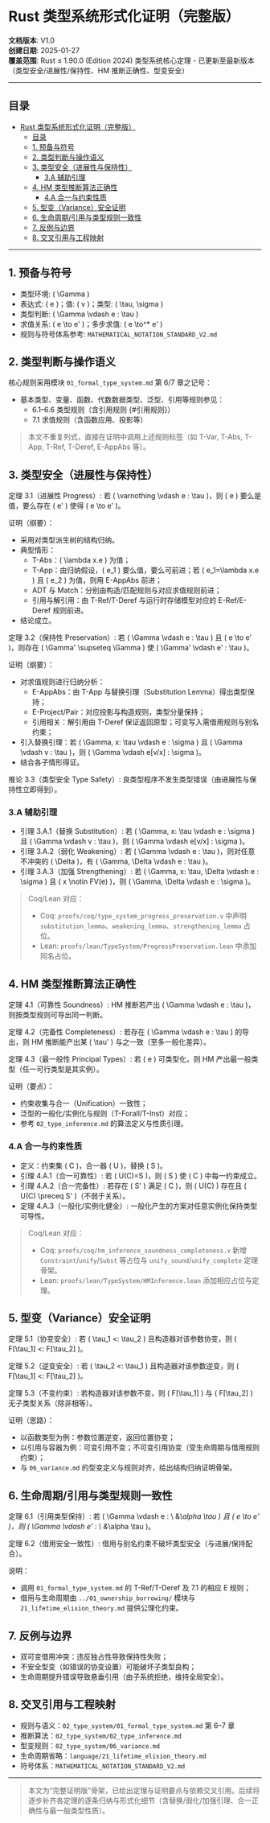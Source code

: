 # Rust 类型系统形式化证明（完整版）

**文档版本**: V1.0  
**创建日期**: 2025-01-27  
**覆盖范围**: Rust ≤ 1.90.0 (Edition 2024) 类型系统核心定理 - 已更新至最新版本（类型安全/进展性/保持性、HM 推断正确性、型变安全）

---

## 目录

- [Rust 类型系统形式化证明（完整版）](#rust-类型系统形式化证明完整版)
  - [目录](#目录)
  - [1. 预备与符号](#1-预备与符号)
  - [2. 类型判断与操作语义](#2-类型判断与操作语义)
  - [3. 类型安全（进展性与保持性）](#3-类型安全进展性与保持性)
    - [3.A 辅助引理](#3a-辅助引理)
  - [4. HM 类型推断算法正确性](#4-hm-类型推断算法正确性)
    - [4.A 合一与约束性质](#4a-合一与约束性质)
  - [5. 型变（Variance）安全证明](#5-型变variance安全证明)
  - [6. 生命周期/引用与类型规则一致性](#6-生命周期引用与类型规则一致性)
  - [7. 反例与边界](#7-反例与边界)
  - [8. 交叉引用与工程映射](#8-交叉引用与工程映射)

---

## 1. 预备与符号

- 类型环境: \( \Gamma \)
- 表达式: \( e \)；值: \( v \)；类型: \( \tau, \sigma \)
- 类型判断: \( \Gamma \vdash e : \tau \)
- 求值关系: \( e \to e' \)；多步求值: \( e \to^* e' \)
- 规则与符号体系参考: `MATHEMATICAL_NOTATION_STANDARD_V2.md`

## 2. 类型判断与操作语义

核心规则采用模块 `01_formal_type_system.md` 第 6/7 章之记号：

- 基本类型、变量、函数、代数数据类型、泛型、引用等规则参见：
  - 6.1–6.6 类型规则（含引用规则 {#引用规则}）
  - 7.1 求值规则（含函数应用、投影等）

> 本文不重复列式，直接在证明中调用上述规则标签（如 T-Var, T-Abs, T-App, T-Ref, T-Deref, E-AppAbs 等）。

## 3. 类型安全（进展性与保持性）

定理 3.1（进展性 Progress）: 若 \( \varnothing \vdash e : \tau \)，则 \( e \) 要么是值，要么存在 \( e' \) 使得 \( e \to e' \)。

证明（纲要）：

- 采用对类型派生树的结构归纳。
- 典型情形：
  - T-Abs：\( \lambda x.e \) 为值；
  - T-App：由归纳假设，\( e_1 \) 要么值，要么可前进；若 \( e_1=\lambda x.e \) 且 \( e_2 \) 为值，则用 E-AppAbs 前进；
  - ADT 与 Match：分别由构造/匹配规则与对应求值规则前进；
  - 引用与解引用：由 T-Ref/T-Deref 与运行时存储模型对应的 E-Ref/E-Deref 规则前进。
- 结论成立。

定理 3.2（保持性 Preservation）: 若 \( \Gamma \vdash e : \tau \) 且 \( e \to e' \)，则存在 \( \Gamma' \supseteq \Gamma \) 使 \( \Gamma' \vdash e' : \tau \)。

证明（纲要）：

- 对求值规则进行归纳分析：
  - E-AppAbs：由 T-App 与替换引理（Substitution Lemma）得出类型保持；
  - E-Project/Pair：对应投影与构造规则，类型分量保持；
  - 引用相关：解引用由 T-Deref 保证返回原型；可变写入需借用规则与别名约束；
- 引入替换引理：若 \( \Gamma, x: \tau \vdash e : \sigma \) 且 \( \Gamma \vdash v : \tau \)，则 \( \Gamma \vdash e[v/x] : \sigma \)。
- 结合各子情形得证。

推论 3.3（类型安全 Type Safety）: 良类型程序不发生类型错误（由进展性与保持性立即得到）。

### 3.A 辅助引理

- 引理 3.A.1（替换 Substitution）: 若 \( \Gamma, x: \tau \vdash e : \sigma \) 且 \( \Gamma \vdash v : \tau \)，则 \( \Gamma \vdash e[v/x] : \sigma \)。
- 引理 3.A.2（弱化 Weakening）: 若 \( \Gamma \vdash e : \tau \)，则对任意不冲突的 \( \Delta \)，有 \( \Gamma, \Delta \vdash e : \tau \)。
- 引理 3.A.3（加强 Strengthening）: 若 \( \Gamma, x: \tau, \Delta \vdash e : \sigma \) 且 \( x \notin FV(e) \)，则 \( \Gamma, \Delta \vdash e : \sigma \)。

> Coq/Lean 对应：
>
> - Coq: `proofs/coq/type_system_progress_preservation.v` 中声明 `substitution_lemma`、`weakening_lemma`、`strengthening_lemma` 占位。
> - Lean: `proofs/lean/TypeSystem/ProgressPreservation.lean` 中添加同名占位。

## 4. HM 类型推断算法正确性

定理 4.1（可靠性 Soundness）: HM 推断若产出 \( \Gamma \vdash e : \tau \)，则按类型规则可导出同一判断。

定理 4.2（完备性 Completeness）: 若存在 \( \Gamma \vdash e : \tau \) 的导出，则 HM 推断能产出某 \( \tau' \) 与之一致（至多一般化差异）。

定理 4.3（最一般性 Principal Types）: 若 \( e \) 可类型化，则 HM 产出最一般类型（任一可行类型是其实例）。

证明（要点）：

- 约束收集与合一（Unification）一致性；
- 泛型的一般化/实例化与规则（T-Forall/T-Inst）对应；
- 参考 `02_type_inference.md` 的算法定义与性质引理。

### 4.A 合一与约束性质

- 定义：约束集 \( C \)，合一器 \( U \)，替换 \( S \)。
- 引理 4.A.1（合一可靠性）: 若 \( U(C)=S \)，则 \( S \) 使 \( C \) 中每一约束成立。
- 引理 4.A.2（合一完备性）: 若存在 \( S' \) 满足 \( C \)，则 \( U(C) \) 存在且 \( U(C) \preceq S' \)（不弱于关系）。
- 定理 4.A.3（一般化/实例化健全）: 一般化产生的方案对任意实例化保持类型可导性。

> Coq/Lean 对应：
>
> - Coq: `proofs/coq/hm_inference_soundness_completeness.v` 新增 `Constraint`/`unify`/`Subst` 等占位与 `unify_sound`/`unify_complete` 定理骨架。
> - Lean: `proofs/lean/TypeSystem/HMInference.lean` 添加相应占位与定理。

## 5. 型变（Variance）安全证明

定理 5.1（协变安全）: 若 \( \tau_1 <: \tau_2 \) 且构造器对该参数协变，则 \( F[\tau_1] <: F[\tau_2] \)。

定理 5.2（逆变安全）: 若 \( \tau_2 <: \tau_1 \) 且构造器对该参数逆变，则 \( F[\tau_1] <: F[\tau_2] \)。

定理 5.3（不变约束）: 若构造器对该参数不变，则 \( F[\tau_1] \) 与 \( F[\tau_2] \) 无子类型关系（除非相等）。

证明（思路）：

- 以函数类型为例：参数位置逆变，返回位置协变；
- 以引用与容器为例：可变引用不变；不可变引用协变（受生命周期与借用规则约束）；
- 与 `06_variance.md` 的型变定义与规则对齐，给出结构归纳证明骨架。

## 6. 生命周期/引用与类型规则一致性

定理 6.1（引用类型保持）: 若 \( \Gamma \vdash e : \\
\&_\alpha \tau \) 且 \( e \to e' \)，则 \( \Gamma \vdash e' : \\
\&_\alpha \tau \)。

定理 6.2（借用安全一致性）: 借用与别名约束不破坏类型安全（与进展/保持配合）。

说明：

- 调用 `01_formal_type_system.md` 的 T-Ref/T-Deref 及 7.1 的相应 E 规则；
- 借用与生命周期由 `../01_ownership_borrowing/` 模块与 `21_lifetime_elision_theory.md` 提供公理化约束。

## 7. 反例与边界

- 双可变借用冲突：违反独占性导致保持性失败；
- 不安全型变（如错误的协变设置）可能破坏子类型良构；
- 生命周期提升错误导致悬垂引用（由子系统拒绝，维持全局安全）。

## 8. 交叉引用与工程映射

- 规则与语义：`02_type_system/01_formal_type_system.md` 第 6–7 章
- 推断算法：`02_type_system/02_type_inference.md`
- 型变规则：`02_type_system/06_variance.md`
- 生命周期省略：`language/21_lifetime_elision_theory.md`
- 符号体系：`MATHEMATICAL_NOTATION_STANDARD_V2.md`

---

> 本文为“完整证明版”骨架，已给出定理与证明要点与依赖交叉引用。后续将逐步补齐各定理的逐条归纳与形式化细节（含替换/弱化/加强引理、合一正确性与最一般类型性质）。
